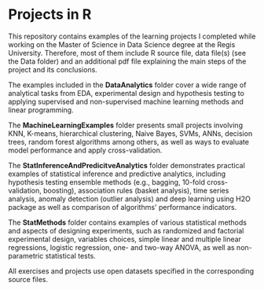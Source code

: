 # Projects in R

This repository contains examples of the learning projects I completed while working on the Master of Science in Data Science degree at the Regis University. Therefore, most of them include R source file, data file(s) (see the Data folder) and an additional pdf file explaining the main steps of the project and its conclusions.

The examples included in the __DataAnalytics__ folder cover a wide range of analytical tasks from EDA, experimental design and hypothesis testing to applying supervised and non-supervised machine learning methods and linear programming. 

The __MachineLearningExamples__ folder presents small projects involving KNN, K-means, hierarchical clustering, Naive Bayes, SVMs,  ANNs, decision trees, random forest algorithms among others, as well as ways to evaluate model performance and apply cross-validation. 

The __StatInferenceAndPredicitveAnalytics__ folder demonstrates practical examples of statistical inference and predictive analytics, including hypothesis testing ensemble methods (e.g., bagging, 10-fold cross-validation, boosting), association rules (basket analysis), time series analysis, anomaly detection (outlier analysis) and deep learning using H2O package as well as comparison of algorithms' performance indicators.

The __StatMethods__ folder contains examples of various statistical methods and aspects of designing experiments, such as randomized and factorial experimental design, variables choices, simple linear and multiple linear regressions, logistic regression, one- and two-way ANOVA,   as well as non-parametric statistical tests.

All exercises and projects use open datasets specified in the corresponding source files.
